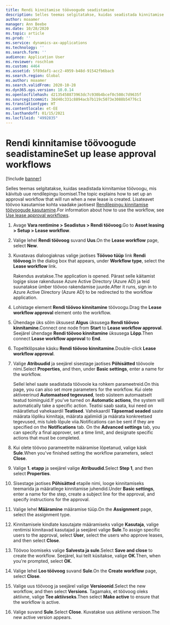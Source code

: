 ```yaml
---
title: Rendi kinnitamise töövoogude seadistamine
description: Selles teemas selgitatakse, kuidas seadistada kinnitamise töövoogu, mis käivitub uue rendilepingu loomisel.
author: moaamer
manager: Ann Beebe
ms.date: 10/28/2020
ms.topic: article
ms.prod: ''
ms.service: dynamics-ax-applications
ms.technology: ''
ms.search.form: ''
audience: Application User
ms.reviewer: roschlom
ms.custom: 4464
ms.assetid: 5f89daf1-acc2-4959-b48d-91542fb6bacb
ms.search.region: Global
ms.author: moaamer
ms.search.validFrom: 2020-10-28
ms.dyn365.ops.version: 10.0.14
ms.openlocfilehash: d2135458873963dc7c930b4bcef0c508c7d9635f
ms.sourcegitcommit: 38d40c331c8894acb7b119c5073e3088b54776c1
ms.translationtype: HT
ms.contentlocale: et-EE
ms.lasthandoff: 01/15/2021
ms.locfileid: "4992835"
---
```

# <a name="set-up-lease-approval-workflows"></a><span data-ttu-id="4a86a-103">Rendi kinnitamise töövoogude seadistamine</span><span class="sxs-lookup"><span data-stu-id="4a86a-103">Set up lease approval workflows</span></span>

[!include [banner](../includes/banner.md)]

<span data-ttu-id="4a86a-104">Selles teemas selgitatakse, kuidas seadistada kinnitamise töövoogu, mis käivitub uue rendilepingu loomisel.</span><span class="sxs-lookup"><span data-stu-id="4a86a-104">The topic explains how to set up an approval workflow that will run when a new lease is created.</span></span> <span data-ttu-id="4a86a-105">Lisateavet töövoo kasutamise kohta vaadake jaotisest [Rendilepingu kinnitamise töövoogude kasutamine](use-create-lease-wrkflw.md).</span><span class="sxs-lookup"><span data-stu-id="4a86a-105">For information about how to use the workflow, see [Use lease approval workflows](use-create-lease-wrkflw.md).</span></span> 

1. <span data-ttu-id="4a86a-106">Avage **Vara rentimine \> Seadistus \> Rendi töövoog**.</span><span class="sxs-lookup"><span data-stu-id="4a86a-106">Go to **Asset leasing \> Setup \> Lease workflow**.</span></span>
2. <span data-ttu-id="4a86a-107">Valige lehel **Rendi töövoog** suvand **Uus**.</span><span class="sxs-lookup"><span data-stu-id="4a86a-107">On the **Lease workflow** page, select **New**.</span></span>
3. <span data-ttu-id="4a86a-108">Kuvatavas dialoogiaknas valige jaotises **Töövoo tüüp** link **Rendi töövoog**.</span><span class="sxs-lookup"><span data-stu-id="4a86a-108">In the dialog box that appears, under **Workflow type**, select the **Lease workflow** link.</span></span>

    <span data-ttu-id="4a86a-109">Rakendus avatakse.</span><span class="sxs-lookup"><span data-stu-id="4a86a-109">The application is opened.</span></span> <span data-ttu-id="4a86a-110">Pärast selle käitamist logige sisse rakendusse Azure Active Directory (Azure AD) ja teid suunatakse ümber töövoo rakendamise juurde.</span><span class="sxs-lookup"><span data-stu-id="4a86a-110">After it runs, sign in to Azure Active Directory (Azure AD) to be redirected to the workflow application.</span></span>

4. <span data-ttu-id="4a86a-111">Lohistage element **Rendi töövoo kinnitamine** töövoogu.</span><span class="sxs-lookup"><span data-stu-id="4a86a-111">Drag the **Lease workflow approval** element onto the workflow.</span></span>
5. <span data-ttu-id="4a86a-112">Ühendage üks sõlm üksusest **Algus** üksusega **Rendi töövoo kinnitamine**.</span><span class="sxs-lookup"><span data-stu-id="4a86a-112">Connect one node from **Start** to **Lease workflow approval**.</span></span> <span data-ttu-id="4a86a-113">Seejärel ühendage **Rendi töövoo kinnitamine** üksusega **Lõpp**.</span><span class="sxs-lookup"><span data-stu-id="4a86a-113">Then connect **Lease workflow approval** to **End**.</span></span>
6. <span data-ttu-id="4a86a-114">Topeltklõpsake käsku **Rendi töövoo kinnitamine**.</span><span class="sxs-lookup"><span data-stu-id="4a86a-114">Double-click **Lease workflow approval**.</span></span>
7. <span data-ttu-id="4a86a-115">Valige **Atribuudid** ja seejärel sisestage jaotises **Põhisätted** töövoole nimi.</span><span class="sxs-lookup"><span data-stu-id="4a86a-115">Select **Properties**, and then, under **Basic settings**, enter a name for the workflow.</span></span>

    <span data-ttu-id="4a86a-116">Sellel lehel saate seadistada töövoole ka rohkem parameetreid.</span><span class="sxs-lookup"><span data-stu-id="4a86a-116">On this page, you can also set more parameters for the workflow.</span></span> <span data-ttu-id="4a86a-117">Kui olete aktiveerinud **Automaatsed tegevused**, teeb süsteem automaatselt teatud toiminguid.</span><span class="sxs-lookup"><span data-stu-id="4a86a-117">If you've turned on **Automatic actions**, the system will automatically take a specific action.</span></span> <span data-ttu-id="4a86a-118">Teatisi saab saata, kui need on määratletud vahekaardil **Teatised**. Vahekaardil **Täpsemad seaded** saate määrata lõpliku kinnitaja, määrata ajalimiidi ja määrata konkreetsed tegevused, mis tuleb lõpule viia.</span><span class="sxs-lookup"><span data-stu-id="4a86a-118">Notifications can be sent if they are specified on the **Notifications** tab. On the **Advanced settings** tab, you can specify a final approver, set a time limit, and designate specific actions that must be completed.</span></span>

8. <span data-ttu-id="4a86a-119">Kui olete töövoo parameetrite määramise lõpetanud, valige käsk **Sule**.</span><span class="sxs-lookup"><span data-stu-id="4a86a-119">When you've finished setting the workflow parameters, select **Close**.</span></span>
9. <span data-ttu-id="4a86a-120">Valige **1. etapp** ja seejärel valige **Atribuudid**.</span><span class="sxs-lookup"><span data-stu-id="4a86a-120">Select **Step 1**, and then select **Properties**.</span></span>
10. <span data-ttu-id="4a86a-121">Sisestage jaotises **Põhisätted** etapile nimi, looge kinnitamiseks teemarida ja määratlege kinnitamise juhendid.</span><span class="sxs-lookup"><span data-stu-id="4a86a-121">Under **Basic settings**, enter a name for the step, create a subject line for the approval, and specify instructions for the approval.</span></span>
11. <span data-ttu-id="4a86a-122">Valige lehel **Määramine** määramise tüüp.</span><span class="sxs-lookup"><span data-stu-id="4a86a-122">On the **Assignment** page, select the assignment type.</span></span>
12. <span data-ttu-id="4a86a-123">Kinnitamisele kindlate kasutajate määramiseks valige **Kasutaja**, valige rentimisi kinnitavad kasutajad ja seejärel valige **Sule**.</span><span class="sxs-lookup"><span data-stu-id="4a86a-123">To assign specific users to the approval, select **User**, select the users who approve leases, and then select **Close**.</span></span>
13. <span data-ttu-id="4a86a-124">Töövoo loomiseks valige **Salvesta ja sule**.</span><span class="sxs-lookup"><span data-stu-id="4a86a-124">Select **Save and close** to create the workflow.</span></span> <span data-ttu-id="4a86a-125">Seejärel, kui teilt küsitakse, valige **OK**.</span><span class="sxs-lookup"><span data-stu-id="4a86a-125">Then, when you're prompted, select **OK**.</span></span>
14. <span data-ttu-id="4a86a-126">Valige lehel **Loo töövoog** suvand **Sule**.</span><span class="sxs-lookup"><span data-stu-id="4a86a-126">On the **Create workflow** page, select **Close**.</span></span>
14. <span data-ttu-id="4a86a-127">Valige uus töövoog ja seejärel valige **Versioonid**.</span><span class="sxs-lookup"><span data-stu-id="4a86a-127">Select the new workflow, and then select **Versions**.</span></span> <span data-ttu-id="4a86a-128">Tagamaks, et töövoog oleks aktiivne, valige **Tee aktiivseks**.</span><span class="sxs-lookup"><span data-stu-id="4a86a-128">Then select **Make active** to ensure that the workflow is active.</span></span>
15. <span data-ttu-id="4a86a-129">Valige suvand **Sule**.</span><span class="sxs-lookup"><span data-stu-id="4a86a-129">Select **Close**.</span></span> <span data-ttu-id="4a86a-130">Kuvatakse uus aktiivne versioon.</span><span class="sxs-lookup"><span data-stu-id="4a86a-130">The new active version appears.</span></span>
